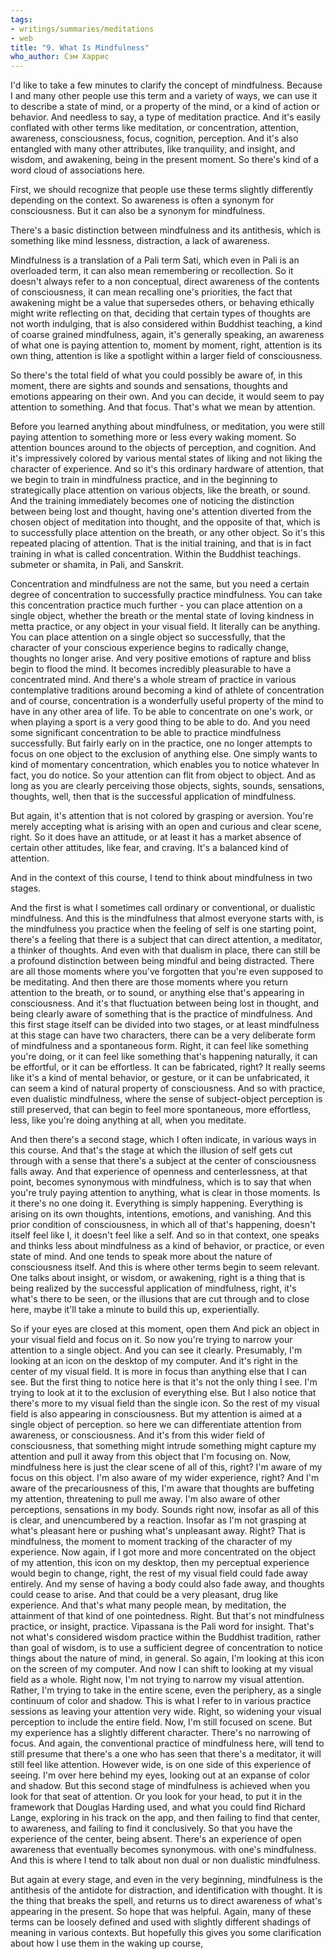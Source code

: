 ```yaml
---
tags:
- writings/summaries/meditations
- web
title: "9. What Is Mindfulness"
who_author: Сэм Харрис
---
```


I'd like to take a few minutes to clarify the concept of mindfulness. Because I and many other people use this term and a variety of ways, we can use it to describe a state of mind, or a property of the mind, or a kind of action or behavior. And needless to say, a type of meditation practice. And it's easily conflated with other terms like meditation, or concentration, attention, awareness, consciousness, focus, cognition, perception. And it's also entangled with many other attributes, like tranquility, and insight, and wisdom, and awakening, being in the present moment. So there's kind of a word cloud of associations here. 

First, we should recognize that people use these terms slightly differently depending on the context. So awareness is often a synonym for consciousness. But it can also be a synonym for mindfulness. 

There's a basic distinction between mindfulness and its antithesis, which is something like mind lessness, distraction, a lack of awareness. 

Mindfulness is a translation of a Pali term Sati, which even in Pali is an overloaded term, it can also mean remembering or recollection. So it doesn't always refer to a non conceptual, direct awareness of the contents of consciousness, it can mean recalling one's priorities, the fact that awakening might be a value that supersedes others, or behaving ethically might write reflecting on that, deciding that certain types of thoughts are not worth indulging, that is also considered within Buddhist teaching, a kind of coarse grained mindfulness, again, it's generally speaking, an awareness of what one is paying attention to, moment by moment, right, attention is its own thing, attention is like a spotlight within a larger field of consciousness. 

So there's the total field of what you could possibly be aware of, in this moment, there are sights and sounds and sensations, thoughts and emotions appearing on their own. And you can decide, it would seem to pay attention to something. And that focus. That's what we mean by attention. 

Before you learned anything about mindfulness, or meditation, you were still paying attention to something more or less every waking moment. So attention bounces around to the objects of perception, and cognition. And it's impressively colored by various mental states of liking and not liking the character of experience. And so it's this ordinary hardware of attention, that we begin to train in mindfulness practice, and in the beginning to strategically place attention on various objects, like the breath, or sound. And the training immediately becomes one of noticing the distinction between being lost and thought, having one's attention diverted from the chosen object of meditation into thought, and the opposite of that, which is to successfully place attention on the breath, or any other object. So it's this repeated placing of attention. That is the initial training, and that is in fact training in what is called concentration. Within the Buddhist teachings. submeter or shamita, in Pali, and Sanskrit. 

Concentration and mindfulness are not the same, but you need a certain degree of concentration to successfully practice mindfulness. You can take this concentration practice much further - you can place attention on a single object, whether the breath or the mental state of loving kindness in metta practice, or any object in your visual field. It literally can be anything. You can place attention on a single object so successfully, that the character of your conscious experience begins to radically change, thoughts no longer arise. And very positive emotions of rapture and bliss begin to flood the mind. It becomes incredibly pleasurable to have a concentrated mind. And there's a whole stream of practice in various contemplative traditions around becoming a kind of athlete of concentration and of course, concentration is a wonderfully useful property of the mind to have in any other area of life. To be able to concentrate on one's work, or when playing a sport is a very good thing to be able to do. And you need some significant concentration to be able to practice mindfulness successfully. But fairly early on in the practice, one no longer attempts to focus on one object to the exclusion of anything else. One simply wants to kind of momentary concentration, which enables you to notice whatever In fact, you do notice. So your attention can flit from object to object. And as long as you are clearly perceiving those objects, sights, sounds, sensations, thoughts, well, then that is the successful application of mindfulness. 

But again, it's attention that is not colored by grasping or aversion. You're merely accepting what is arising with an open and curious and clear scene, right. So it does have an attitude, or at least it has a market absence of certain other attitudes, like fear, and craving. It's a balanced kind of attention. 

And in the context of this course, I tend to think about mindfulness in two stages. 

And the first is what I sometimes call ordinary or conventional, or dualistic mindfulness. And this is the mindfulness that almost everyone starts with, is the mindfulness you practice when the feeling of self is one starting point, there's a feeling that there is a subject that can direct attention, a meditator, a thinker of thoughts. And even with that dualism in place, there can still be a profound distinction between being mindful and being distracted. There are all those moments where you've forgotten that you're even supposed to be meditating. And then there are those moments where you return attention to the breath, or to sound, or anything else that's appearing in consciousness. And it's that fluctuation between being lost in thought, and being clearly aware of something that is the practice of mindfulness. And this first stage itself can be divided into two stages, or at least mindfulness at this stage can have two characters, there can be a very deliberate form of mindfulness and a spontaneous form. Right, it can feel like something you're doing, or it can feel like something that's happening naturally, it can be effortful, or it can be effortless. It can be fabricated, right? It really seems like it's a kind of mental behavior, or gesture, or it can be unfabricated, it can seem a kind of natural property of consciousness. And so with practice, even dualistic mindfulness, where the sense of subject-object perception is still preserved, that can begin to feel more spontaneous, more effortless, less, like you're doing anything at all, when you meditate. 

And then there's a second stage, which I often indicate, in various ways in this course. And that's the stage at which the illusion of self gets cut through with a sense that there's a subject at the center of consciousness falls away. And that experience of openness and centerlessness, at that point, becomes synonymous with mindfulness, which is to say that when you're truly paying attention to anything, what is clear in those moments. Is it there's no one doing it. Everything is simply happening. Everything is arising on its own thoughts, intentions, emotions, and vanishing. And this prior condition of consciousness, in which all of that's happening, doesn't itself feel like I, it doesn't feel like a self. And so in that context, one speaks and thinks less about mindfulness as a kind of behavior, or practice, or even state of mind. And one tends to speak more about the nature of consciousness itself. And this is where other terms begin to seem relevant. One talks about insight, or wisdom, or awakening, right is a thing that is being realized by the successful application of mindfulness, right, it's what's there to be seen, or the illusions that are cut through and to close here, maybe it'll take a minute to build this up, experientially. 

So if your eyes are closed at this moment, open them And pick an object in your visual field and focus on it. So now you're trying to narrow your attention to a single object. And you can see it clearly. Presumably, I'm looking at an icon on the desktop of my computer. And it's right in the center of my visual field. It is more in focus than anything else that I can see. But the first thing to notice here is that it's not the only thing I see. I'm trying to look at it to the exclusion of everything else. But I also notice that there's more to my visual field than the single icon. So the rest of my visual field is also appearing in consciousness. But my attention is aimed at a single object of perception. so here we can differentiate attention from awareness, or consciousness. And it's from this wider field of consciousness, that something might intrude something might capture my attention and pull it away from this object that I'm focusing on. Now, mindfulness here is just the clear scene of all of this, right? I'm aware of my focus on this object. I'm also aware of my wider experience, right? And I'm aware of the precariousness of this, I'm aware that thoughts are buffeting my attention, threatening to pull me away. I'm also aware of other perceptions, sensations in my body. Sounds right now, insofar as all of this is clear, and unencumbered by a reaction. Insofar as I'm not grasping at what's pleasant here or pushing what's unpleasant away. Right? That is mindfulness, the moment to moment tracking of the character of my experience. Now again, if I got more and more concentrated on the object of my attention, this icon on my desktop, then my perceptual experience would begin to change, right, the rest of my visual field could fade away entirely. And my sense of having a body could also fade away, and thoughts could cease to arise. And that could be a very pleasant, drug like experience. And that's what many people mean, by meditation, the attainment of that kind of one pointedness. Right. But that's not mindfulness practice, or insight, practice. Vipassana is the Pali word for insight. That's not what's considered wisdom practice within the Buddhist tradition, rather than goal of wisdom, is to use a sufficient degree of concentration to notice things about the nature of mind, in general. So again, I'm looking at this icon on the screen of my computer. And now I can shift to looking at my visual field as a whole. Right now, I'm not trying to narrow my visual attention. Rather, I'm trying to take in the entire scene, even the periphery, as a single continuum of color and shadow. This is what I refer to in various practice sessions as leaving your attention very wide. Right, so widening your visual perception to include the entire field. Now, I'm still focused on scene. But my experience has a slightly different character. There's no narrowing of focus. And again, the conventional practice of mindfulness here, will tend to still presume that there's a one who has seen that there's a meditator, it will still feel like attention. However wide, is on one side of this experience of seeing. I'm over here behind my eyes, looking out at an expanse of color and shadow. But this second stage of mindfulness is achieved when you look for that seat of attention. Or you look for your head, to put it in the framework that Douglas Harding used, and what you could find Richard Lange, exploring in his track on the app, and then failing to find that center, to awareness, and failing to find it conclusively. So that you have the experience of the center, being absent. There's an experience of open awareness that eventually becomes synonymous. with one's mindfulness. And this is where I tend to talk about non dual or non dualistic mindfulness. 

But again at every stage, and even in the very beginning, mindfulness is the antithesis of the antidote for distraction, and identification with thought. It is the thing that breaks the spell, and returns us to direct awareness of what's appearing in the present. So hope that was helpful. Again, many of these terms can be loosely defined and used with slightly different shadings of meaning in various contexts. But hopefully this gives you some clarification about how I use them in the waking up course,